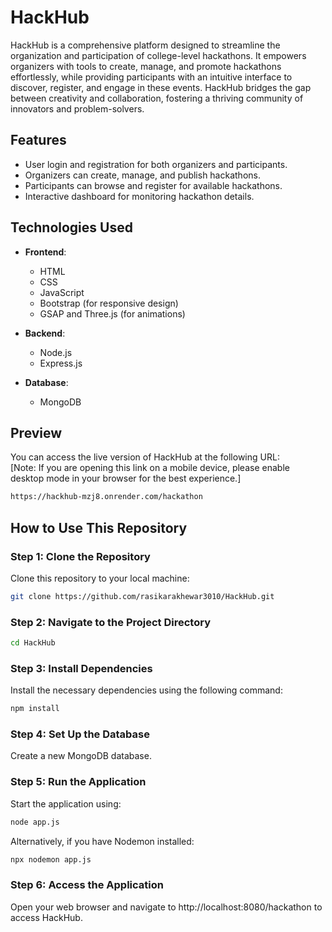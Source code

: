 # HackHub  

HackHub is a comprehensive platform designed to streamline the organization and participation of college-level hackathons. It empowers organizers with tools to create, manage, and promote hackathons effortlessly, while providing participants with an intuitive interface to discover, register, and engage in these events. HackHub bridges the gap between creativity and collaboration, fostering a thriving community of innovators and problem-solvers.

## Features  

- User login and registration for both organizers and participants.  
- Organizers can create, manage, and publish hackathons.  
- Participants can browse and register for available hackathons.  
- Interactive dashboard for monitoring hackathon details.  

## Technologies Used  

- **Frontend**:  
  - HTML  
  - CSS  
  - JavaScript  
  - Bootstrap (for responsive design)  
  - GSAP and Three.js (for animations)  

- **Backend**:  
  - Node.js  
  - Express.js  

- **Database**:  
  - MongoDB
 

## Preview  

You can access the live version of HackHub at the following URL:  
[Note: If you are opening this link on a mobile device, please enable desktop mode in your browser for the best experience.]
```bash
https://hackhub-mzj8.onrender.com/hackathon
```


## How to Use This Repository  

### Step 1: Clone the Repository  

Clone this repository to your local machine:  
```bash
git clone https://github.com/rasikarakhewar3010/HackHub.git
```

### Step 2: Navigate to the Project Directory

```bash
cd HackHub
```

### Step 3: Install Dependencies

Install the necessary dependencies using the following command:
```bash
npm install
```

### Step 4: Set Up the Database
Create a new MongoDB database.
     
### Step 5: Run the Application

Start the application using:
```bash
node app.js
```
Alternatively, if you have Nodemon installed:

```bash
npx nodemon app.js
```

### Step 6: Access the Application
Open your web browser and navigate to http://localhost:8080/hackathon to access HackHub.
